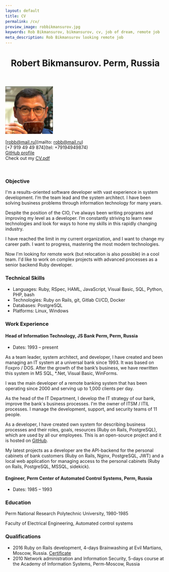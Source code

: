 ```yaml
---
layout: default
title: CV
permalink: /cv/
preview_image: robbikmansurov.jpg
keywords: Rob Bikmansurov, bikmansurov, cv, job of dream, remote job
meta_description: Rob Bikmansurov looking remote job
---
```


<header class="post-header">
  <h1 class="h1" id="#top">Robert Bikmansurov. Perm, Russia
</h1>
</header>


<img src="/images/robbikmansurov.jpg" alt="Rob Bikmansurov, CIO, ruby developer" class="about-photo" style="width: 150px;"/>

[robb@mail.ru](mailto: robb@mail.ru)
<br>[+7 919 49 49 874](tel: +79194949874)
<br>[GitHub profile](https://github.com/RobBikmansurov)
<br>Check out my [CV.pdf](/BikmansurovRM.pdf)

<br>

### Objective

I'm a results-oriented software developer with vast experience in system development. I’m the team lead and the system architect. I have been solving business problems through information technology for many years. 

Despite the position of the CIO, I've always been writing programs and improving my level as a developer. I’m constantly striving to learn new technologies and look for ways to hone my skills in this rapidly changing industry.

I have reached the limit in my current organization, and I want to change my career path. I want to progress, mastering the most modern technologies.

Now I'm looking for remote work (but relocation is also possible) in a cool team. I'd like to work on complex projects with advanced processes as a senior backend Ruby developer.

### Technical Skills

  * Languages: Ruby, RSpec, HAML, JavaScript, Visual Basic, SQL, Python, PHP, bash
  * Technologies: Ruby on Rails, git, Gitlab CI/CD, Docker
  * Databases: PostgreSQL
  * Platforms: Linux, Windows

### Work Experience

#### Head of Information Technology, JS Bank Perm, Perm, Russia

* Dates: 1993 – present

As a team leader, system architect, and developer, I have created and been managing an IT system at a universal bank since 1993. It was based on Foxpro / DOS.
After the growth of the bank’s business, we have rewritten this system in MS SQL, *.Net, Visual Basic, WinForms.

I was the main developer of a remote banking system that has been operating since 2000 and serving up to 1,000 clients per day.

As the head of the IT Department, I develop the IT strategy of our bank, improve the bank`s business processes. I'm the owner of ITSM / ITIL processes. I manage the development, support, and security teams of 11 people.

As a developer, I have created own system for describing business processes and their roles, goals, resources (Ruby on Rails, PostgreSQL), which are used by all our employees. This is an open-source project and it is hosted on [GitHub](https://github.com/RobBikmansurov/bp1step).

My latest projects as a developer are the API-backend for the personal cabinets of bank customers (Ruby on Rails, Nginx, PostgreSQL, JWT) and a local web application for managing access to the personal cabinets (Ruby on Rails, PostgreSQL, MSSQL, sidekick).

#### Engineer, Perm Center of Automated Control Systems, Perm, Russia
  * Dates: 1985 – 1993

### Education

Perm National Research Polytechnic University, 1980-1985

Faculty of Electrical Engineering, Automated control systems

### Qualifications
* 2016  Ruby on Rails development, 4-days Brainwashing at Evil Martians, Moscow, Russia. [Certificate](https://brainwashing.pro/certificates/412)
* 2010  Network administration and Information Security, 5-days course at the Academy of Information Systems, Perm-Moscow, Russia
